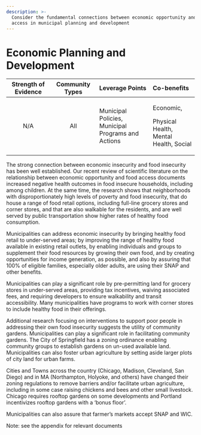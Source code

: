 ```yaml
---
description: >-
  Consider the fundamental connections between economic opportunity and food
  access in municipal planning and development
---
```


# Economic Planning and Development

<table>
  <thead>
    <tr>
      <th style="text-align:center">Strength of Evidence</th>
      <th style="text-align:center">Community Types</th>
      <th style="text-align:left">Leverage Points</th>
      <th style="text-align:left">Co-benefits</th>
    </tr>
  </thead>
  <tbody>
    <tr>
      <td style="text-align:center">N/A</td>
      <td style="text-align:center">All</td>
      <td style="text-align:left">Municipal Policies,
        <br />Municipal Programs and Actions</td>
      <td style="text-align:left">
        <p>Economic,</p>
        <p>Physical Health,
          <br />Mental Health, Social</p>
      </td>
    </tr>
  </tbody>
</table>

The strong connection between economic insecurity and food insecurity has been well established. Our recent review of scientific literature on the relationship between economic opportunity and food access documents increased negative health outcomes in food insecure households, including among children. At the same time, the research shows that neighborhoods with disproportionately high levels of poverty and food insecurity, that do house a range of food retail options, including full-line grocery stores and corner stores, and that are also walkable for the residents, and are well served by public transportation show higher rates of healthy food consumption.

Municipalities can address economic insecurity by bringing healthy food retail to under-served areas; by improving the range of healthy food available in existing retail outlets, by enabling individuals and groups to supplement their food resources by growing their own food, and by creating opportunities for income generation, as possible, and also by assuring that 100% of eligible families, especially older adults, are using their SNAP and other benefits.

Municipalities can play a significant role by pre-permitting land for grocery stores in under-served areas, providing tax incentives, waiving associated fees, and requiring developers to ensure walkability and transit accessibility. Many municipalities have programs to work with corner stores to include healthy food in their offerings.

Additional research focusing on interventions to support poor people in addressing their own food insecurity suggests the utility of community gardens. Municipalities can play a significant role in facilitating community gardens. The City of Springfield has a zoning ordinance enabling community groups to establish gardens on un-used available land. Municipalities can also foster urban agriculture by setting aside larger plots of city land for urban farms.

Cities and Towns across the country \(Chicago, Madison, Cleveland, San Diego\) and in MA \(Northampton, Holyoke, and others\) have changed their zoning regulations to remove barriers and/or facilitate urban agriculture, including in some case raising chickens and bees and other small livestock. Chicago requires rooftop gardens on some developments and Portland incentivizes rooftop gardens with a ‘bonus floor’.

Municipalities can also assure that farmer’s markets accept SNAP and WIC. 

Note: see the appendix for relevant documents

